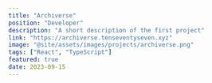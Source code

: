 ```yaml
---
title: "Archiverse"
position: "Developer"
description: "A short description of the first project"
link: "https://archiverse.tenseventyseven.xyz"
image: "@site/assets/images/projects/archiverse.png"
tags: ["React", "TypeScript"]
featured: true
date: 2023-09-15
---
```

